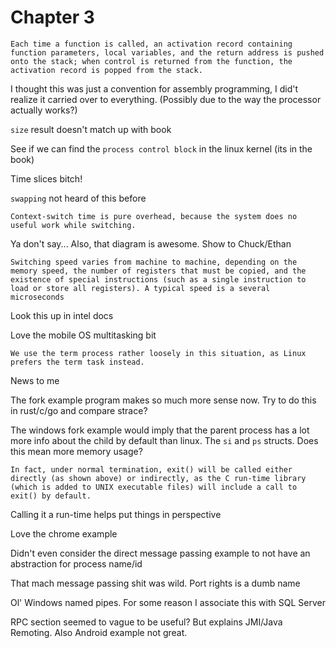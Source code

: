 # Chapter 3

```Each time a function is called, an activation record containing function parameters, local variables, and the return address is pushed onto the stack; when control is returned from the function, the activation record is popped from the stack.```

I thought this was just a convention for assembly programming, I did't realize it carried over to everything. (Possibly due to the way the processor actually works?)

`size` result doesn't match up with book

See if we can find the `process control block` in the linux kernel (its in the book)

Time slices bitch!

`swapping` not heard of this before

```Context-switch time is pure overhead, because the system does no useful work while switching.```

Ya don't say... Also, that diagram is awesome. Show to Chuck/Ethan

```Switching speed varies from machine to machine, depending on the memory speed, the number of registers that must be copied, and the existence of special instructions (such as a single instruction to load or store all registers). A typical speed is a several microseconds```

Look this up in intel docs

Love the mobile OS multitasking bit

```We use the term process rather loosely in this situation, as Linux prefers the term task instead.```

News to me

The fork example program makes so much more sense now. Try to do this in rust/c/go and compare strace?

The windows fork example would imply that the parent process has a lot more info about the child by default than linux. The `si` and `ps` structs. Does this mean more memory usage?

```In fact, under normal termination, exit() will be called either directly (as shown above) or indirectly, as the C run-time library (which is added to UNIX executable files) will include a call to exit() by default.```

Calling it a run-time helps put things in perspective

Love the chrome example

Didn't even consider the direct message passing example to not have an abstraction for process name/id

That mach message passing shit was wild. Port rights is a dumb name

Ol' Windows named pipes. For some reason I associate this with SQL Server

RPC section seemed to vague to be useful? But explains JMI/Java Remoting. Also Android example not great.